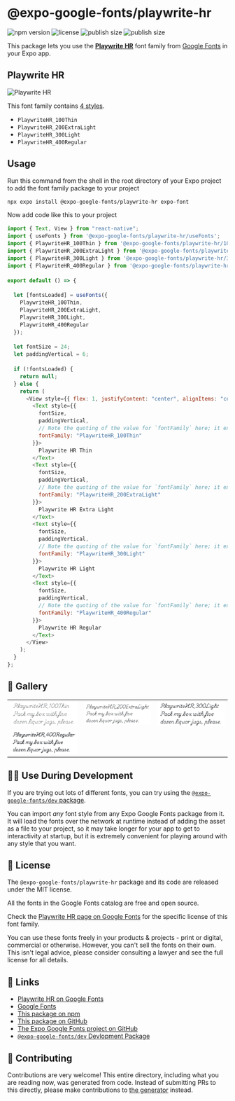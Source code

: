 # @expo-google-fonts/playwrite-hr

![npm version](https://flat.badgen.net/npm/v/@expo-google-fonts/playwrite-hr)
![license](https://flat.badgen.net/github/license/expo/google-fonts)
![publish size](https://flat.badgen.net/packagephobia/install/@expo-google-fonts/playwrite-hr)
![publish size](https://flat.badgen.net/packagephobia/publish/@expo-google-fonts/playwrite-hr)

This package lets you use the [**Playwrite HR**](https://fonts.google.com/specimen/Playwrite+HR) font family from [Google Fonts](https://fonts.google.com/) in your Expo app.

## Playwrite HR

![Playwrite HR](./font-family.png)

This font family contains [4 styles](#-gallery).

- `PlaywriteHR_100Thin`
- `PlaywriteHR_200ExtraLight`
- `PlaywriteHR_300Light`
- `PlaywriteHR_400Regular`

## Usage

Run this command from the shell in the root directory of your Expo project to add the font family package to your project

```sh
npx expo install @expo-google-fonts/playwrite-hr expo-font
```

Now add code like this to your project

```js
import { Text, View } from "react-native";
import { useFonts } from '@expo-google-fonts/playwrite-hr/useFonts';
import { PlaywriteHR_100Thin } from '@expo-google-fonts/playwrite-hr/100Thin';
import { PlaywriteHR_200ExtraLight } from '@expo-google-fonts/playwrite-hr/200ExtraLight';
import { PlaywriteHR_300Light } from '@expo-google-fonts/playwrite-hr/300Light';
import { PlaywriteHR_400Regular } from '@expo-google-fonts/playwrite-hr/400Regular';

export default () => {

  let [fontsLoaded] = useFonts({
    PlaywriteHR_100Thin, 
    PlaywriteHR_200ExtraLight, 
    PlaywriteHR_300Light, 
    PlaywriteHR_400Regular
  });

  let fontSize = 24;
  let paddingVertical = 6;

  if (!fontsLoaded) {
    return null;
  } else {
    return (
      <View style={{ flex: 1, justifyContent: "center", alignItems: "center" }}>
        <Text style={{
          fontSize,
          paddingVertical,
          // Note the quoting of the value for `fontFamily` here; it expects a string!
          fontFamily: "PlaywriteHR_100Thin"
        }}>
          Playwrite HR Thin
        </Text>
        <Text style={{
          fontSize,
          paddingVertical,
          // Note the quoting of the value for `fontFamily` here; it expects a string!
          fontFamily: "PlaywriteHR_200ExtraLight"
        }}>
          Playwrite HR Extra Light
        </Text>
        <Text style={{
          fontSize,
          paddingVertical,
          // Note the quoting of the value for `fontFamily` here; it expects a string!
          fontFamily: "PlaywriteHR_300Light"
        }}>
          Playwrite HR Light
        </Text>
        <Text style={{
          fontSize,
          paddingVertical,
          // Note the quoting of the value for `fontFamily` here; it expects a string!
          fontFamily: "PlaywriteHR_400Regular"
        }}>
          Playwrite HR Regular
        </Text>
      </View>
    );
  }
};
```

## 🔡 Gallery


||||
|-|-|-|
|![PlaywriteHR_100Thin](./100Thin/PlaywriteHR_100Thin.ttf.png)|![PlaywriteHR_200ExtraLight](./200ExtraLight/PlaywriteHR_200ExtraLight.ttf.png)|![PlaywriteHR_300Light](./300Light/PlaywriteHR_300Light.ttf.png)||
|![PlaywriteHR_400Regular](./400Regular/PlaywriteHR_400Regular.ttf.png)||||


## 👩‍💻 Use During Development

If you are trying out lots of different fonts, you can try using the [`@expo-google-fonts/dev` package](https://github.com/expo/google-fonts/tree/master/font-packages/dev#readme).

You can import _any_ font style from any Expo Google Fonts package from it. It will load the fonts over the network at runtime instead of adding the asset as a file to your project, so it may take longer for your app to get to interactivity at startup, but it is extremely convenient for playing around with any style that you want.


## 📖 License

The `@expo-google-fonts/playwrite-hr` package and its code are released under the MIT license.

All the fonts in the Google Fonts catalog are free and open source.

Check the [Playwrite HR page on Google Fonts](https://fonts.google.com/specimen/Playwrite+HR) for the specific license of this font family.

You can use these fonts freely in your products & projects - print or digital, commercial or otherwise. However, you can't sell the fonts on their own. This isn't legal advice, please consider consulting a lawyer and see the full license for all details.

## 🔗 Links

- [Playwrite HR on Google Fonts](https://fonts.google.com/specimen/Playwrite+HR)
- [Google Fonts](https://fonts.google.com/)
- [This package on npm](https://www.npmjs.com/package/@expo-google-fonts/playwrite-hr)
- [This package on GitHub](https://github.com/expo/google-fonts/tree/master/font-packages/playwrite-hr)
- [The Expo Google Fonts project on GitHub](https://github.com/expo/google-fonts)
- [`@expo-google-fonts/dev` Devlopment Package](https://github.com/expo/google-fonts/tree/master/font-packages/dev)

## 🤝 Contributing

Contributions are very welcome! This entire directory, including what you are reading now, was generated from code. Instead of submitting PRs to this directly, please make contributions to [the generator](https://github.com/expo/google-fonts/tree/master/packages/generator) instead.
